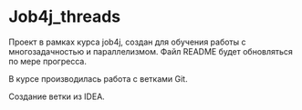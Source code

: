 # Job4j_threads

Проект в рамках курса job4j, создан для обучения работы с многозадачностью и параллелизмом. 
Файл README будет обновляться по мере прогресса.


В курсе производилась работа с ветками Git.

Создание ветки из IDEA.